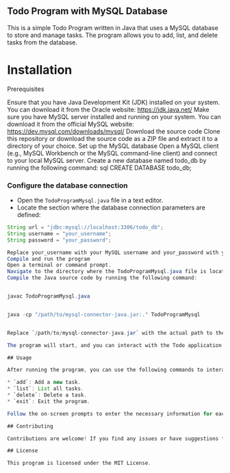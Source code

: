 ##  Todo Program with MySQL Database

This is a simple Todo Program written in Java that uses a MySQL database to store and manage tasks. The program allows you to add, list, and delete tasks from the database.

# Installation

Prerequisites

Ensure that you have Java Development Kit (JDK) installed on your system. You can download it from the Oracle website: https://jdk.java.net/
Make sure you have MySQL server installed and running on your system. You can download it from the official MySQL website: https://dev.mysql.com/downloads/mysql/
Download the source code
Clone this repository or download the source code as a ZIP file and extract it to a directory of your choice.
Set up the MySQL database
Open a MySQL client (e.g., MySQL Workbench or the MySQL command-line client) and connect to your local MySQL server.
Create a new database named todo_db by running the following command:
sql
CREATE DATABASE todo_db;

### Configure the database connection

* Open the `TodoProgramMysql.java` file in a text editor.
* Locate the section where the database connection parameters are defined:

```java
String url = "jdbc:mysql://localhost:3306/todo_db";
String username = "your_username";
String password = "your_password";

Replace your_username with your MySQL username and your_password with your MySQL password.
Compile and run the program
Open a terminal or command prompt.
Navigate to the directory where the TodoProgramMysql.java file is located.
Compile the Java source code by running the following command:


javac TodoProgramMysql.java


java -cp "/path/to/mysql-connector-java.jar:." TodoProgramMysql


Replace `/path/to/mysql-connector-java.jar` with the actual path to the MySQL Connector/J JAR file on your system.

The program will start, and you can interact with the Todo application through the console.

## Usage

After running the program, you can use the following commands to interact with the Todo application:

* `add`: Add a new task.
* `list`: List all tasks.
* `delete`: Delete a task.
* `exit`: Exit the program.

Follow the on-screen prompts to enter the necessary information for each command.

## Contributing

Contributions are welcome! If you find any issues or have suggestions for improvements, please feel free to submit a pull request or open an issue in this repository.

## License

This program is licensed under the MIT License.